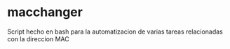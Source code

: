 # macchanger
Script hecho en bash para la automatizacion de varias tareas relacionadas con la direccion MAC 

